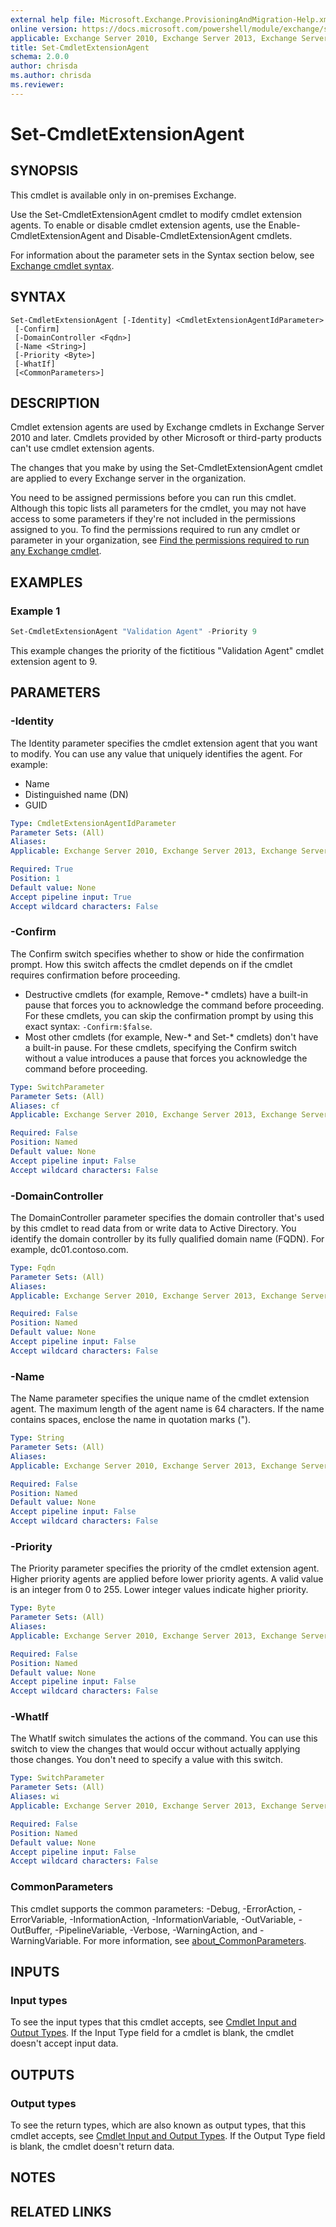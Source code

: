 ```yaml
---
external help file: Microsoft.Exchange.ProvisioningAndMigration-Help.xml
online version: https://docs.microsoft.com/powershell/module/exchange/set-cmdletextensionagent
applicable: Exchange Server 2010, Exchange Server 2013, Exchange Server 2016, Exchange Server 2019
title: Set-CmdletExtensionAgent
schema: 2.0.0
author: chrisda
ms.author: chrisda
ms.reviewer:
---
```


# Set-CmdletExtensionAgent

## SYNOPSIS
This cmdlet is available only in on-premises Exchange.

Use the Set-CmdletExtensionAgent cmdlet to modify cmdlet extension agents. To enable or disable cmdlet extension agents, use the Enable-CmdletExtensionAgent and Disable-CmdletExtensionAgent cmdlets.

For information about the parameter sets in the Syntax section below, see [Exchange cmdlet syntax](https://docs.microsoft.com/powershell/exchange/exchange-cmdlet-syntax).

## SYNTAX

```
Set-CmdletExtensionAgent [-Identity] <CmdletExtensionAgentIdParameter>
 [-Confirm]
 [-DomainController <Fqdn>]
 [-Name <String>]
 [-Priority <Byte>]
 [-WhatIf]
 [<CommonParameters>]
```

## DESCRIPTION
Cmdlet extension agents are used by Exchange cmdlets in Exchange Server 2010 and later. Cmdlets provided by other Microsoft or third-party products can't use cmdlet extension agents.

The changes that you make by using the Set-CmdletExtensionAgent cmdlet are applied to every Exchange server in the organization.

You need to be assigned permissions before you can run this cmdlet. Although this topic lists all parameters for the cmdlet, you may not have access to some parameters if they're not included in the permissions assigned to you. To find the permissions required to run any cmdlet or parameter in your organization, see [Find the permissions required to run any Exchange cmdlet](https://docs.microsoft.com/powershell/exchange/find-exchange-cmdlet-permissions).

## EXAMPLES

### Example 1
```powershell
Set-CmdletExtensionAgent "Validation Agent" -Priority 9
```

This example changes the priority of the fictitious "Validation Agent" cmdlet extension agent to 9.

## PARAMETERS

### -Identity
The Identity parameter specifies the cmdlet extension agent that you want to modify. You can use any value that uniquely identifies the agent. For example:

- Name
- Distinguished name (DN)
- GUID

```yaml
Type: CmdletExtensionAgentIdParameter
Parameter Sets: (All)
Aliases:
Applicable: Exchange Server 2010, Exchange Server 2013, Exchange Server 2016, Exchange Server 2019

Required: True
Position: 1
Default value: None
Accept pipeline input: True
Accept wildcard characters: False
```

### -Confirm
The Confirm switch specifies whether to show or hide the confirmation prompt. How this switch affects the cmdlet depends on if the cmdlet requires confirmation before proceeding.

- Destructive cmdlets (for example, Remove-\* cmdlets) have a built-in pause that forces you to acknowledge the command before proceeding. For these cmdlets, you can skip the confirmation prompt by using this exact syntax: `-Confirm:$false`.
- Most other cmdlets (for example, New-\* and Set-\* cmdlets) don't have a built-in pause. For these cmdlets, specifying the Confirm switch without a value introduces a pause that forces you acknowledge the command before proceeding.

```yaml
Type: SwitchParameter
Parameter Sets: (All)
Aliases: cf
Applicable: Exchange Server 2010, Exchange Server 2013, Exchange Server 2016, Exchange Server 2019

Required: False
Position: Named
Default value: None
Accept pipeline input: False
Accept wildcard characters: False
```

### -DomainController
The DomainController parameter specifies the domain controller that's used by this cmdlet to read data from or write data to Active Directory. You identify the domain controller by its fully qualified domain name (FQDN). For example, dc01.contoso.com.

```yaml
Type: Fqdn
Parameter Sets: (All)
Aliases:
Applicable: Exchange Server 2010, Exchange Server 2013, Exchange Server 2016, Exchange Server 2019

Required: False
Position: Named
Default value: None
Accept pipeline input: False
Accept wildcard characters: False
```

### -Name
The Name parameter specifies the unique name of the cmdlet extension agent. The maximum length of the agent name is 64 characters. If the name contains spaces, enclose the name in quotation marks (").

```yaml
Type: String
Parameter Sets: (All)
Aliases:
Applicable: Exchange Server 2010, Exchange Server 2013, Exchange Server 2016, Exchange Server 2019

Required: False
Position: Named
Default value: None
Accept pipeline input: False
Accept wildcard characters: False
```

### -Priority
The Priority parameter specifies the priority of the cmdlet extension agent. Higher priority agents are applied before lower priority agents. A valid value is an integer from 0 to 255. Lower integer values indicate higher priority.

```yaml
Type: Byte
Parameter Sets: (All)
Aliases:
Applicable: Exchange Server 2010, Exchange Server 2013, Exchange Server 2016, Exchange Server 2019

Required: False
Position: Named
Default value: None
Accept pipeline input: False
Accept wildcard characters: False
```

### -WhatIf
The WhatIf switch simulates the actions of the command. You can use this switch to view the changes that would occur without actually applying those changes. You don't need to specify a value with this switch.

```yaml
Type: SwitchParameter
Parameter Sets: (All)
Aliases: wi
Applicable: Exchange Server 2010, Exchange Server 2013, Exchange Server 2016, Exchange Server 2019

Required: False
Position: Named
Default value: None
Accept pipeline input: False
Accept wildcard characters: False
```

### CommonParameters
This cmdlet supports the common parameters: -Debug, -ErrorAction, -ErrorVariable, -InformationAction, -InformationVariable, -OutVariable, -OutBuffer, -PipelineVariable, -Verbose, -WarningAction, and -WarningVariable. For more information, see [about_CommonParameters](https://go.microsoft.com/fwlink/p/?LinkID=113216).

## INPUTS

### Input types
To see the input types that this cmdlet accepts, see [Cmdlet Input and Output Types](https://go.microsoft.com/fwlink/p/?LinkId=616387). If the Input Type field for a cmdlet is blank, the cmdlet doesn't accept input data.

## OUTPUTS

### Output types
To see the return types, which are also known as output types, that this cmdlet accepts, see [Cmdlet Input and Output Types](https://go.microsoft.com/fwlink/p/?LinkId=616387). If the Output Type field is blank, the cmdlet doesn't return data.

## NOTES

## RELATED LINKS
